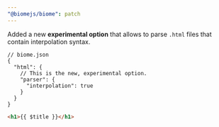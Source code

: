 ```yaml
---
"@biomejs/biome": patch
---
```


Added a new **experimental option** that allows to parse `.html` files that contain interpolation syntax.

```json5
// biome.json
{
  "html": {
    // This is the new, experimental option.
    "parser": {
      "interpolation": true
    }
  }
}
```

```html
<h1>{{ $title }}</h1>
```
